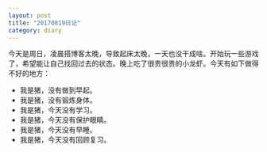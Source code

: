 ```yaml
---
layout: post
title: "20170819日记"
category: diary
---
```


今天是周日，凌晨搭博客太晚，导致起床太晚，一天也没干成啥。开始玩一些游戏了，希望能让自己找回过去的状态。晚上吃了很贵很贵的小龙虾。今天有如下做得不好的地方：

- 我是猪，没有做到早起。
- 我是猪，没有锻炼身体。
- 我是猪，今天没有学习。
- 我是猪，今天没有保护眼睛。
- 我是猪，今天没有早睡。
- 我是猪，今天没有回顾复习。
